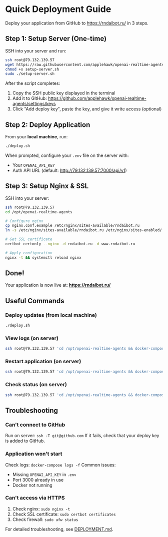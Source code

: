 # Quick Deployment Guide

Deploy your application from GitHub to https://rndaibot.ru/ in 3 steps.

## Step 1: Setup Server (One-time)

SSH into your server and run:

```bash
ssh root@79.132.139.57
wget https://raw.githubusercontent.com/applehawk/openai-realtime-agents/main/setup-server.sh
chmod +x setup-server.sh
sudo ./setup-server.sh
```

After the script completes:
1. Copy the SSH public key displayed in the terminal
2. Add it to GitHub: https://github.com/applehawk/openai-realtime-agents/settings/keys
3. Click "Add deploy key", paste the key, and give it write access (optional)

## Step 2: Deploy Application

From your **local machine**, run:

```bash
./deploy.sh
```

When prompted, configure your `.env` file on the server with:
- Your `OPENAI_API_KEY`
- Auth API URL (default: http://79.132.139.57:7000/api/v1)

## Step 3: Setup Nginx & SSL

SSH into your server:

```bash
ssh root@79.132.139.57
cd /opt/openai-realtime-agents

# Configure nginx
cp nginx.conf.example /etc/nginx/sites-available/rndaibot.ru
ln -s /etc/nginx/sites-available/rndaibot.ru /etc/nginx/sites-enabled/

# Get SSL certificate
certbot certonly --nginx -d rndaibot.ru -d www.rndaibot.ru

# Apply configuration
nginx -t && systemctl reload nginx
```

## Done!

Your application is now live at: **https://rndaibot.ru/**

## Useful Commands

### Deploy updates (from local machine)
```bash
./deploy.sh
```

### View logs (on server)
```bash
ssh root@79.132.139.57 'cd /opt/openai-realtime-agents && docker-compose logs -f'
```

### Restart application (on server)
```bash
ssh root@79.132.139.57 'cd /opt/openai-realtime-agents && docker-compose restart'
```

### Check status (on server)
```bash
ssh root@79.132.139.57 'cd /opt/openai-realtime-agents && docker-compose ps'
```

## Troubleshooting

### Can't connect to GitHub
Run on server: `ssh -T git@github.com`
If it fails, check that your deploy key is added to GitHub.

### Application won't start
Check logs: `docker-compose logs -f`
Common issues:
- Missing `OPENAI_API_KEY` in `.env`
- Port 3000 already in use
- Docker not running

### Can't access via HTTPS
1. Check nginx: `sudo nginx -t`
2. Check SSL certificate: `sudo certbot certificates`
3. Check firewall: `sudo ufw status`

For detailed troubleshooting, see [DEPLOYMENT.md](DEPLOYMENT.md).
